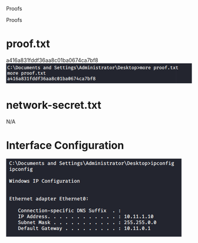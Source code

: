 Proofs

Proofs

# proof.txt
a416a831fddf36aa8c01ba0674ca7bf8
![d78286484e359e2525807ff81a3d4c9f.png](../../_resources/1e07626a3d6a4ffc8d3473738ba7b1bc.png)

# network-secret.txt
N/A

# Interface Configuration
![1493c984cb53b80a7eedea5dcbab5390.png](../../_resources/8f0bcf2030e0457a8cdaf393d6f69ffe.png)